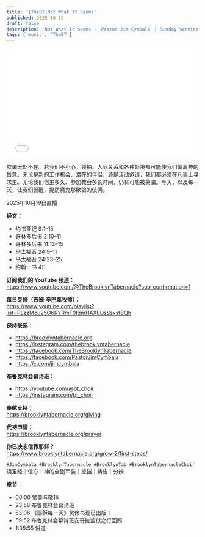 ```yaml
---
title: '[TheBT]Not What It Seems'
published: 2025-10-19
draft: false
description: 'Not What It Seems ｜ Pastor Jim Cymbala ｜ Sunday Service ｜ The Brooklyn Tabernacle'
tags: ['music', 'TheBT']
---
```

<div style="width: 100%; position: relative; padding-top: 56.25%;">
  <iframe 
    src="../../ArtPlayer.html?videoUrl=https://archive.org/download/not-what-it-seems-pastor-jim-cymbala-sunday-service-the-brooklyn-tabernacle/Not%20What%20It%20Seems%20%EF%BD%9C%20Pastor%20Jim%20Cymbala%20%EF%BD%9C%20Sunday%20Service%20%EF%BD%9C%20The%20Brooklyn%20Tabernacle.webm&subtitle1Url=./subtitles/20251019/trans.srt&subtitle2Url=./subtitles/20251019/src.srt"
    style="position: absolute; top: 0; left: 0; width: 100%; height: 100%; border: none;"
    frameborder="0">
  </iframe>
</div>

欺骗无处不在。若我们不小心，领袖、人际关系和各种处境都可能使我们偏离神的旨意。无论是新的工作机会、潜在的伴侣，还是活动邀请，我们都必须在凡事上寻求主。无论我们信主多久、参加教会多长时间，仍有可能被蒙骗。今天，以及每一天，让我们警醒，提防魔鬼那欺骗的伎俩。

2025年10月19日直播

**经文：**  
- 约书亚记 9:1–15  
- 哥林多后书 2:10–11  
- 哥林多后书 11:13–15  
- 马太福音 24:9–11  
- 马太福音 24:23–25  
- 约翰一书 4:1  

**订阅我们的 YouTube 频道：**  
https://www.youtube.com/@TheBrooklynTabernacle?sub_confirmation=1  

**每日灵修（吉姆·辛巴拿牧师）：**  
https://www.youtube.com/playlist?list=PLzzMcu25O6RYRmF0fzmHAX8DsSsxsf8Qh  

**保持联系：**  
- https://brooklyntabernacle.org  
- https://instagram.com/thebrooklyntabernacle  
- https://facebook.com/TheBrooklynTabernacle  
- https://facebook.com/PastorJimCymbala  
- https://x.com/jimcymbala  

**布鲁克林会幕诗班：**  
- https://youtube.com/@bt_choir  
- https://instagram.com/bt_choir  

**奉献支持：**  
https://brooklyntabernacle.org/giving  

**代祷申请：**  
https://brooklyntabernacle.org/prayer  

**你已决志信靠耶稣？**  
https://www.brooklyntabernacle.org/grow-2/first-steps/  

`#JimCymbala #BrooklynTabernacle #BrooklynTab #BrooklynTabernacleChoir`  
读圣经｜信心｜神的全副军装｜抵挡｜祷告｜分辨  

**章节：**  
- 00:00 赞美与敬拜  
- 23:58 布鲁克林会幕诗班  
- 53:06 《耶稣每一天》灵修书现已出版！  
- 59:52 布鲁克林会幕诗班安哥拉监狱之行回顾  
- 1:05:55 讲道
